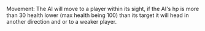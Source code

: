 Movement:
The AI will move to a player within its sight, if the AI's hp is more than 30 health lower (max health being 100) than its target it will head in another direction and or to a weaker player.
